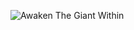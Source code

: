 
![Awaken The Giant Within](file:///home/hyfbe24/Documents/HackYourFuture-Javascript2/Week1/homework/AwakenTheGiantWithin.jpg)

